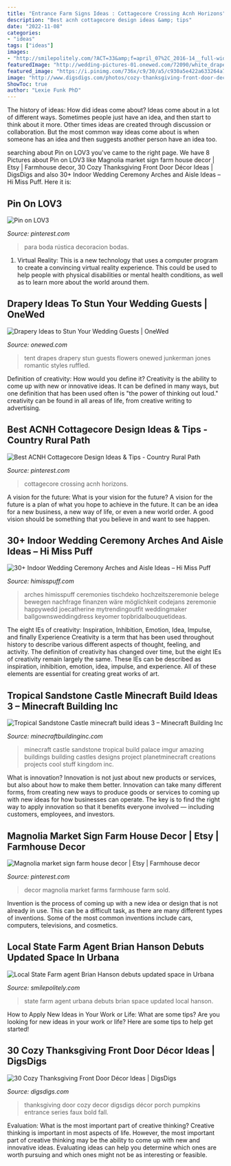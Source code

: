 ```yaml
---
title: "Entrance Farm Signs Ideas : Cottagecore Crossing Acnh Horizons"
description: "Best acnh cottagecore design ideas &amp; tips"
date: "2022-11-08"
categories:
- "ideas"
tags: ["ideas"]
images:
- "http://smilepolitely.com/?ACT=33&amp;f=april_07%2C_2016-14__full-width.jpg&amp;fid=33&amp;d=16051"
featuredImage: "http://wedding-pictures-01.onewed.com/72090/white_drapes_in_tent__full.jpg"
featured_image: "https://i.pinimg.com/736x/c9/30/a5/c930a5e422a633264a76fa61e84cc4d7.jpg"
image: "http://www.digsdigs.com/photos/cozy-thanksgiving-front-door-decor-21.jpg"
ShowToc: true
author: "Lexie Funk PhD"
---
```



The history of ideas: How did ideas come about?
Ideas come about in a lot of different ways. Sometimes people just have an idea, and then start to think about it more. Other times ideas are created through discussion or collaboration. But the most common way ideas come about is when someone has an idea and then suggests another person have an idea too.

	

		
searching about Pin on LOV3 you've came to the right page. We have 8 Pictures about Pin on LOV3 like Magnolia market sign farm house decor | Etsy | Farmhouse decor, 30 Cozy Thanksgiving Front Door Décor Ideas | DigsDigs and also 30+ Indoor Wedding Ceremony Arches and Aisle Ideas – Hi Miss Puff. Here it is:
		
    
## Pin On LOV3

<img loading=lazy src="https://i.pinimg.com/736x/8c/9a/5f/8c9a5f5236717db767bd96e044bab575--wedding-decor-ideas-para.jpg" onerror="this.onerror=null;this.src='https://tse1.mm.bing.net/th?id=OIP.Ibqm9s60s-jCx7gk_St10wHaKy&amp;pid=15.1';" alt="Pin on LOV3">

_Source: pinterest.com_

>para boda rústica decoracion bodas. 

	

1. Virtual Reality: This is a new technology that uses a computer program to create a convincing virtual reality experience. This could be used to help people with physical disabilities or mental health conditions, as well as to learn more about the world around them. 

    
## Drapery Ideas To Stun Your Wedding Guests | OneWed

<img loading=lazy src="http://wedding-pictures-01.onewed.com/72090/white_drapes_in_tent__full.jpg" onerror="this.onerror=null;this.src='https://tse1.mm.bing.net/th?id=OIP.gmMOO1Re1xMY3xUsKftUcwHaE6&amp;pid=15.1';" alt="Drapery Ideas to Stun Your Wedding Guests | OneWed">

_Source: onewed.com_

>tent drapes drapery stun guests flowers onewed junkerman jones romantic styles ruffled. 

	

Definition of creativity: How would you define it?
Creativity is the ability to come up with new or innovative ideas. It can be defined in many ways, but one definition that has been used often is "the power of thinking out loud." creativity can be found in all areas of life, from creative writing to advertising.

    
## Best ACNH Cottagecore Design Ideas &amp; Tips - Country Rural Path

<img loading=lazy src="https://i.pinimg.com/736x/c9/30/a5/c930a5e422a633264a76fa61e84cc4d7.jpg" onerror="this.onerror=null;this.src='https://tse4.mm.bing.net/th?id=OIP.BHyJI2k4Rl2th1KO6dyVxgHaEJ&amp;pid=15.1';" alt="Best ACNH Cottagecore Design Ideas &amp; Tips - Country Rural Path">

_Source: pinterest.com_

>cottagecore crossing acnh horizons. 

	

A vision for the future: What is your vision for the future?
A vision for the future is a plan of what you hope to achieve in the future. It can be an idea for a new business, a new way of life, or even a new world order. A good vision should be something that you believe in and want to see happen.

    
## 30+ Indoor Wedding Ceremony Arches And Aisle Ideas – Hi Miss Puff

<img loading=lazy src="https://www.himisspuff.com/wp-content/uploads/2019/11/Loft-Wedding-Ceremony-Space-Decor.jpg" onerror="this.onerror=null;this.src='https://tse2.mm.bing.net/th?id=OIP.qWgAYbNvcxFKgmP2v5oS4AHaKs&amp;pid=15.1';" alt="30+ Indoor Wedding Ceremony Arches and Aisle Ideas – Hi Miss Puff">

_Source: himisspuff.com_

>arches himisspuff ceremonies tischdeko hochzeitszeremonie belege bewegen nachfrage finanzen wäre möglichkeit codejans zeremonie happywedd joecatherine mytrendingoutfit weddingmaker ballgownsweddingdress keyomer topbridalbouquetideas. 

	

The eight IEs of creativity: Inspiration, Inhibition, Emotion, Idea, Impulse, and finally Experience
Creativity is a term that has been used throughout history to describe various different aspects of thought, feeling, and activity. The definition of creativity has changed over time, but the eight IEs of creativity remain largely the same. These IEs can be described as inspiration, inhibition, emotion, idea, impulse, and experience. All of these elements are essential for creating great works of art.

    
## Tropical Sandstone Castle Minecraft Build Ideas 3 – Minecraft Building Inc

<img loading=lazy src="https://minecraftbuildinginc.com/wp-content/uploads/2013/08/Tropical-Sandstone-Castle-minecraft-build-ideas-3.jpg" onerror="this.onerror=null;this.src='https://tse4.mm.bing.net/th?id=OIP.8YSMjJqeR6MVyeBQTNPNNwHaEK&amp;pid=15.1';" alt="Tropical Sandstone Castle minecraft build ideas 3 – Minecraft Building Inc">

_Source: minecraftbuildinginc.com_

>minecraft castle sandstone tropical build palace imgur amazing buildings building castles designs project planetminecraft creations projects cool stuff kingdom inc. 

	

What is innovation?
Innovation is not just about new products or services, but also about how to make them better. Innovation can take many different forms, from creating new ways to produce goods or services to coming up with new ideas for how businesses can operate. The key is to find the right way to apply innovation so that it benefits everyone involved ― including customers, employees, and investors.

    
## Magnolia Market Sign Farm House Decor | Etsy | Farmhouse Decor

<img loading=lazy src="https://i.pinimg.com/736x/22/6f/b3/226fb367a8e2f904ed691f75ef5b4836.jpg" onerror="this.onerror=null;this.src='https://tse1.mm.bing.net/th?id=OIP._OezslgYHh2Zb_ppV_oi6QHaJ3&amp;pid=15.1';" alt="Magnolia market sign farm house decor | Etsy | Farmhouse decor">

_Source: pinterest.com_

>decor magnolia market farms farmhouse farm sold. 

	

Invention is the process of coming up with a new idea or design that is not already in use. This can be a difficult task, as there are many different types of inventions. Some of the most common inventions include cars, computers, televisions, and cosmetics.

    
## Local State Farm Agent Brian Hanson Debuts Updated Space In Urbana

<img loading=lazy src="http://smilepolitely.com/?ACT=33&amp;f=april_07%2C_2016-14__full-width.jpg&amp;fid=33&amp;d=16051" onerror="this.onerror=null;this.src='https://tse2.mm.bing.net/th?id=OIP.yUWoI-6ex1MPVKgJ1ys8nAHaE7&amp;pid=15.1';" alt="Local State Farm agent Brian Hanson debuts updated space in Urbana">

_Source: smilepolitely.com_

>state farm agent urbana debuts brian space updated local hanson. 

	

How to Apply New Ideas in Your Work or Life: What are some tips?
Are you looking for new ideas in your work or life? Here are some tips to help get started!

    
## 30 Cozy Thanksgiving Front Door Décor Ideas | DigsDigs

<img loading=lazy src="http://www.digsdigs.com/photos/cozy-thanksgiving-front-door-decor-21.jpg" onerror="this.onerror=null;this.src='https://tse2.mm.bing.net/th?id=OIP.jaNHbD3qu7E-WuG2U9mEkgHaKp&amp;pid=15.1';" alt="30 Cozy Thanksgiving Front Door Décor Ideas | DigsDigs">

_Source: digsdigs.com_

>thanksgiving door cozy decor digsdigs décor porch pumpkins entrance series faux bold fall. 

	

Evaluation: What is the most important part of creative thinking?
Creative thinking is important in most aspects of life. However, the most important part of creative thinking may be the ability to come up with new and innovative ideas. Evaluating ideas can help you determine which ones are worth pursuing and which ones might not be as interesting or feasible.

